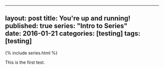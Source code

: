  ---
 layout: post
 title: You're up and running!
 published: true
 series: "Intro to Series"	
 date: 2016-01-21
 categories: [testing]
 tags: [testing]
 ---
 
 {% include series.html %}
  
 This is the first test.
